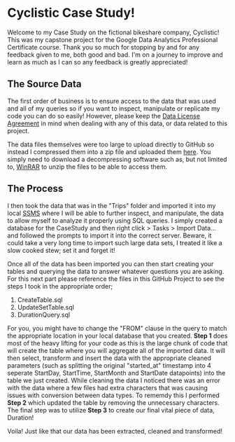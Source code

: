 # Cyclistic Case Study!

Welcome to my Case Study on the fictional bikeshare company, Cyclistic! This was my capstone project for the Google Data Analytics Professional Certificate course. Thank you so much for stopping by and for any feedback given to me, both good and bad. I'm on a journey to improve and learn as much as I can so any feedback is greatly appreciated!

## The Source Data

The first order of business is to ensure access to the data that was used and all of my queries so if you want to inspect, manipulate or replicate my code you can do so easily! However, please keep the [Data License Agreement](https://ride.divvybikes.com/data-license-agreement) in mind when dealing with any of this data, or data related to this project.

The data files themselves were too large to upload directly to GitHub so instead I compressed them into a zip file and uploaded them [here](https://www.dropbox.com/s/45vltwmgyrfnum4/SourceData.zip?dl=0). You simply need to download a decompressing software such as, but not limited to, [WinRAR](https://www.win-rar.com/start.html?&L=0) to unzip the files to be able to access them.

## The Process

I then took the data that was in the "Trips" folder and imported it into my local [SSMS](https://learn.microsoft.com/en-us/sql/ssms/download-sql-server-management-studio-ssms?view=sql-server-ver16) where I will be able to further inspect, and manipulate, the data to allow myself to analyze it properly using SQL queries. I simply created a database for the CaseStudy and then right click > Tasks > Import Data... and followed the prompts to import it into the correct server. Beware, it could take a very long time to import such large data sets, I treated it like a slow cooked stew; set it and forget it!

Once all of the data has been imported you can then start creating your tables and querying the data to answer whatever questions you are asking. For this next part please reference the files in this GitHub Project to see the steps I took in the appropriate order;

1. CreateTable.sql
2. UpdateSetTable.sql
3. DurationQuery.sql

For you, you might have to change the "FROM" clause in the query to match the appropriate location in your local database that you created. **Step 1** does most of the heavy lifting for your code as this is the large chunk of code that will create the table where you will aggregate all of the imported data. It will then select, transform and insert the data with the appropriate cleaned parameters (such as splitting the original "started_at" timestamp into 4 seperate StartDay, StartTime, StartMonth and StartDate datapoints) into the table we just created. While cleaning the data I noticed there was an error with the data where a few files had extra characters that was causing issues with conversion between data types. To rememdy this I performed **Step 2** which updated the table by removing the unnecessary characters. The final step was to utilize **Step 3** to create our final vital piece of data, Duration!

Voila! Just like that our data has been extracted, cleaned and transformed!

